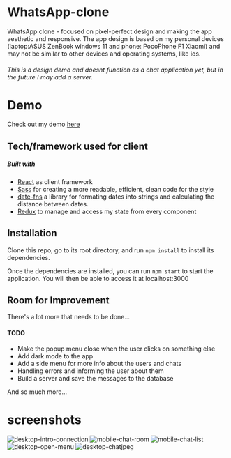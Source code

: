 # WhatsApp-clone
WhatsApp clone - focused on pixel-perfect design and making the app aesthetic and responsive.
The app design is based on my personal devices (laptop:ASUS ZenBook windows 11 and phone: PocoPhone F1 Xiaomi)
and may not be similar to other devices and operating systems, like ios. 
###### This is a design demo and doesnt function as a chat application yet, but in the future I may add a server. 

# Demo
Check out my demo [here](https://optimistic-heisenberg-7871bb.netlify.app/)

## Tech/framework used for client
##### Built with
* [React](https://reactjs.org/) as client framework
* [Sass](https://sass-lang.com/guide) for creating a more readable, efficient, clean code for the style 
* [date-fns](https://date-fns.org/v2.28.0/docs/format) a library for formating dates into strings and calculating the distance between dates.  
* [Redux](https://redux.js.org/) to manage and access my state from every component
 
 ## Installation
Clone this repo, go to its root directory, and run `npm install` to install its dependencies.

Once the dependencies are installed, you can run `npm start` to start the application. You will then be able to access it at localhost:3000



## Room for Improvement
There's a lot more that needs to be done...
#### TODO
* Make the popup menu close when the user clicks on something else
* Add dark mode to the app 
* Add a side menu for more info about the users and chats 
* Handling errors and informing the user about them 
* Build a server and save the messages to the database

And so much more...

# screenshots

![desktop-intro-connection](https://user-images.githubusercontent.com/74677933/156198942-26534c1b-4b04-407d-9422-f9fb31ac358d.jpeg)
![mobile-chat-room](https://user-images.githubusercontent.com/74677933/156198958-b6a97d2c-48f7-45e5-a911-2ea49e305fb0.jpeg)
![mobile-chat-list](https://user-images.githubusercontent.com/74677933/156198971-60f02159-5f1c-49fd-b30f-f89e14eb5bd9.jpeg)
![desktop-open-menu](https://user-images.githubusercontent.com/74677933/156198893-f09ff636-b039-40fb-9472-49216d434c02.jpeg)
![desktop-chatjpeg](https://user-images.githubusercontent.com/74677933/156204314-d0a691ce-15a7-49b0-bb1e-5343ecfceb80.jpeg)
